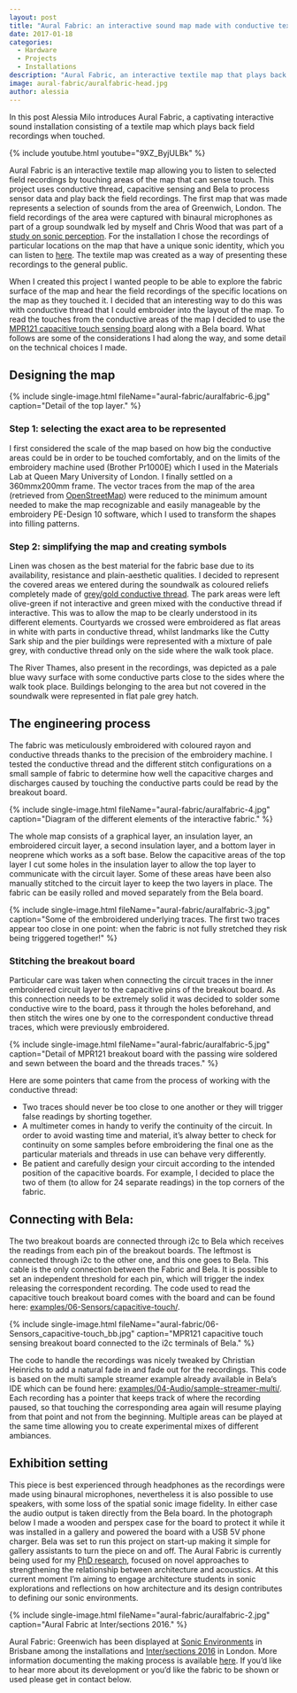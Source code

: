```yaml
---
layout: post
title: "Aural Fabric: an interactive sound map made with conductive textiles"
date: 2017-01-18
categories:
  - Hardware
  - Projects
  - Installations
description: "Aural Fabric, an interactive textile map that plays back field recordings when touched"
image: aural-fabric/auralfabric-head.jpg
author: alessia
---
```


In this post Alessia Milo introduces Aural Fabric, a captivating interactive sound installation consisting of a textile map which plays back field recordings when touched.

{% include youtube.html youtube="9XZ_ByjULBk" %}

Aural Fabric is an interactive textile map allowing you to listen to selected field recordings by touching areas of the map that can sense touch. This project uses conductive thread, capacitive sensing and Bela to process sensor data and play back the field recordings. The first map that was made represents a selection of sounds from the area of Greenwich, London. The field recordings of the area were captured with binaural microphones as part of a group soundwalk led by myself and Chris Wood that was part of a [study on sonic perception](http://www.ica2016.org.ar/ica2016proceedings/ica2016/ICA2016-0329.pdf). For the installation I chose the recordings of particular locations on the map that have a unique sonic identity, which you can listen to [here](https://soundcloud.com/auralchar). The textile map was created as a way of presenting these recordings to the general public.

When I created this project I wanted people to be able to explore the fabric surface of the map and hear the field recordings of the specific locations on the map as they touched it. I decided that an interesting way to do this was with conductive thread that I could embroider into the layout of the map. To read the touches from the conductive areas of the map I decided to use the [MPR121 capacitive touch sensing board](https://www.coolcomponents.co.uk/mpr121-capacitive-touch-sensor-breakout-board.html#) along with a Bela board. What follows are some of the considerations I had along the way, and some detail on the technical choices I made.

## Designing the map

{% include single-image.html fileName="aural-fabric/auralfabric-6.jpg" caption="Detail of the top layer." %}

### Step 1: selecting the exact area to be represented
I first considered the scale of the map based on how big the conductive areas could be in order to be touched comfortably, and on the limits of the embroidery machine used (Brother Pr1000E) which I used in the Materials Lab at Queen Mary University of London. I finally settled on a 360mmx200mm frame. The vector traces from the map of the area (retrieved from [OpenStreetMap](https://www.openstreetmap.org/)) were reduced to the minimum amount needed to make the map recognizable and easily manageable by the embroidery PE-Design 10 software, which I used to transform the shapes into filling patterns.

### Step 2: simplifying the map and creating symbols

Linen was chosen as the best material for the fabric base due to its availability, resistance and plain-aesthetic qualities. I decided to represent the covered areas we entered during the soundwalk as coloured reliefs completely made of [grey/gold conductive thread](http://www.shieldextrading.net/pdfs/23534x4hc.pdf). The park areas were left olive-green if not interactive and green mixed with the conductive thread if interactive. This was to allow the map to be clearly understood in its different elements. Courtyards we crossed were embroidered as flat areas in white with parts in conductive thread, whilst landmarks like the Cutty Sark ship and the pier buildings were represented with a mixture of pale grey, with conductive thread only on the side where the walk took place.

The River Thames, also present in the recordings, was depicted as a pale blue wavy surface with some conductive parts close to the sides where the walk took place. Buildings belonging to the area but not covered in the soundwalk were represented in flat pale grey hatch.

## The engineering process

The fabric was meticulously embroidered with coloured rayon and conductive threads thanks to the precision of the embroidery machine. I tested the conductive thread and the different stitch configurations on a small sample of fabric to determine how well the capacitive charges and discharges caused by touching the conductive parts could be read by the breakout board. 

{% include single-image.html fileName="aural-fabric/auralfabric-4.jpg" caption="Diagram of the different elements of the interactive fabric." %}

The whole map consists of a graphical layer, an insulation layer, an embroidered circuit layer, a second insulation layer, and a bottom layer in neoprene which works as a soft base. Below the capacitive areas of the top layer I cut some holes in the insulation layer to allow the top layer to communicate with the circuit layer. Some of these areas have been also manually stitched to the circuit layer to keep the two layers in place. The fabric can be easily rolled and moved separately from the Bela board.

{% include single-image.html fileName="aural-fabric/auralfabric-3.jpg" caption="Some of the embroidered underlying traces. The first two traces appear too close in one point: when the fabric is not fully stretched they risk being triggered together!" %}

### Stitching the breakout board

Particular care was taken when connecting the circuit traces in the inner embroidered circuit layer to the capacitive pins of the breakout board. As this connection needs to be extremely solid it was decided to solder some conductive wire to the board, pass it through the holes beforehand, and then stitch the wires one by one to the correspondent conductive thread traces, which were previously embroidered. 

{% include single-image.html fileName="aural-fabric/auralfabric-5.jpg" caption="Detail of MPR121 breakout board with the passing wire soldered and sewn between the board and the threads traces." %}

Here are some pointers that came from the process of working with the conductive thread: 

* Two traces should never be too close to one another or they will trigger false readings by shorting together. 
* A multimeter comes in handy to verify the continuity of the circuit. In order to avoid wasting time and material, it’s alway better to check for continuity on some samples before embroidering the final one as the particular materials and threads in use can behave very differently.
* Be patient and carefully design your circuit according to the intended position of the capacitive boards. For example, I decided to place the two of them (to allow for 24 separate readings) in the top corners of the fabric.

## Connecting with Bela:

The two breakout boards are connected through i2c to Bela which receives the readings from each pin of the breakout boards. The leftmost is connected through i2c to the other one, and this one goes to Bela. This cable is the only connection between the Fabric and Bela. It is possible to set an independent threshold for each pin, which will trigger the index releasing the correspondent recording. The code used to read the capacitive touch breakout board comes with the board and can be found here: [examples/06-Sensors/capacitive-touch/](https://github.com/BelaPlatform/Bela/tree/master/examples/06-Sensors/capacitive-touch).

{% include single-image.html fileName="aural-fabric/06-Sensors_capacitive-touch_bb.jpg" caption="MPR121 capacitive touch sensing breakout board connected to the i2c terminals of Bela." %}

The code to handle the recordings was nicely tweaked by Christian Heinrichs to add a natural fade in and fade out for the recordings. This code is based on the multi sample streamer example already available in Bela’s IDE which can be found here: [examples/04-Audio/sample-streamer-multi/](https://github.com/BelaPlatform/Bela/tree/master/examples/04-Audio/sample-streamer-multi). Each recording has a pointer that keeps track of where the recording paused, so that touching the corresponding area again will resume playing from that point and not from the beginning. Multiple areas can be played at the same time allowing you to create experimental mixes of different ambiances.

## Exhibition setting

This piece is best experienced through headphones as the recordings were made using binaural microphones, nevertheless it is also possible to use speakers, with some loss of the spatial sonic image fidelity. In either case the audio output is taken directly from the Bela board. In the photograph below I made a wooden and perspex case for the board to protect it while it was installed in a gallery and powered the board with a USB 5V phone charger. Bela was set to run this project on start-up making it simple for gallery assistants to turn the piece on and off. The Aural Fabric is currently being used for my [PhD research](https://auralcharacter.wordpress.com/research-material/), focused on novel approaches to strengthening the relationship between architecture and acoustics. At this current moment I’m aiming to engage architecture students in sonic explorations and reflections on how architecture and its design contributes to defining our sonic environments. 

{% include single-image.html fileName="aural-fabric/auralfabric-2.jpg" caption="Aural Fabric at Inter/sections 2016." %}

Aural Fabric: Greenwich has been displayed at [Sonic Environments](http://www.sonicenvironments.org/proceedings.html) in Brisbane among the installations and [Inter/sections 2016](http://intersections.io/#work) in London. More information documenting the making process is available [here](https://auralcharacter.wordpress.com/aural-fabric/).
If you’d like to hear more about its development or you’d like the fabric to be shown or used please get in contact below.

